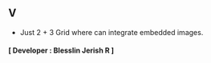 ## V
- Just 2 + 3 Grid where can integrate embedded images.
#### **[ Developer : Blesslin Jerish R ]**
